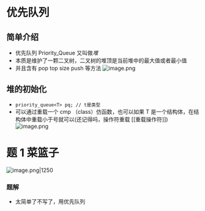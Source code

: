 # 优先队列
## 简单介绍
- 优先队列 Priority_Queue 又叫做*堆*
- 本质是维护了一颗二叉树，二叉树的堆顶是当前堆中的最大值或者最小值
- 并且含有 pop top size push 等方法 ![image.png](https://iili.io/JEWNJZQ.png)
## 堆的初始化
-  `priority_queue<T> pq; // t是类型`
-  可以通过重载一个 cmp （class）仿函数，也可以如果 T 是一个结构体，在结构体中重载小于号就可以(还记得吗，操作符重载 [[重载操作符]])
![image.png](https://iili.io/JEWN8oQ.png)

# 题 1 菜篮子
![image.png|1250](https://iili.io/JEWXLCP.png) 
### 题解
- 太简单了不写了，用优先队列


